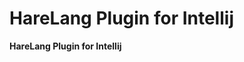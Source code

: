 # HareLang Plugin for Intellij

<!-- Plugin description -->
**HareLang Plugin for Intellij**
<!-- Plugin description end -->

